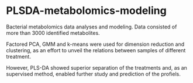 # PLSDA-metabolomics-modeling

Bacterial metabolomics data analyses and modeling. Data consisted of more than 3000 identified metabolites. 

Factored PCA, GMM and k-means were used for dimension reduction and clustering, as an effort to unveil the relations between samples of different treatment. 

However, PLS-DA showed superior separation of the treatments and, as an supervised method, enabled further study and prediction of the profiels. 
